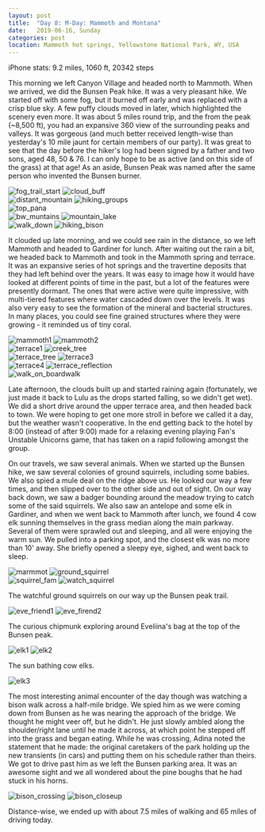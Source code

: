 ```yaml
---
layout: post
title:  "Day 8: M-Day: Mammoth and Montana"
date:   2019-06-16, Sunday
categories: post
location: Mammoth hot springs, Yellowstone National Park, WY, USA
---
```


iPhone stats:  9.2 miles, 1060 ft, 20342 steps

This morning we left Canyon Village and headed north to Mammoth. When we arrived, we did the Bunsen Peak hike. It was a very pleasant hike. We started off with some fog, but it burned off early and was replaced with a crisp blue sky. A few puffy clouds moved in later, which highlighted the scenery even more. It was about 5 miles round trip, and the from the peak (~8,500 ft), you had an expansive 360 view of the surrounding peaks and valleys. It was gorgeous (and much better received length-wise than yesterday's 10 mile jaunt for certain members of our party). It was great to see that the day before the hiker's log had been signed by a father and two sons, aged 48, 50 & 76. I can only hope to be as active (and on this side of the grass) at that age! As an aside, Bunsen Peak was named after the same person who invented the Bunsen burner.

<div class="post-image post-image--split">
    <img src="https://lh3.googleusercontent.com/GQ0OCy94m4ysR8JfRNzP_Fb-pO9jn3bS1UueVzKDgNVvjf8FpRQzEmQaDmXWj9m4dbu-KsVtTAXvCLJ4Icy9zUqm8QFBf9C1_oP6vDYJLHlq6PUwjOUom7aL-H6JrED1BtV8PjOVdHDg3ig_u1NEWNh4dwKkg3bnG2VOTsVv7cAGdLl38SN2hrGYg8wGCloGPTtiB3EfM9cbxO3SOJFyNY6RG16_VNvIcZamhDDmutDXCxqicGdilYBHJRrUiZl8BvKwn4KEWKocp1haeXzAznCCGrmv_lRqWT_SCvgJbHKXPOKQHzTrYJn7YN6N2Hlwme06NOZhyVT3xU5nw_u6mjjz05HRP5DnOkrIDCW0ZaZY5elXH8pN5J1L_IUPttDdU6Ez7_ql4-ESADY5K55_KikUbT9iufXEXOtvusBkCV9EtuWQJZSdMYIl4_I4gbuhBO1apLIiC3e6uDObNeqlXwLTADD0jQyETQ45r4GZD2Ccai14A-N5vpHZqJOVI9fuMUgBFoj5fGsIcNpXX_PlQN0OmcCClkYlFgj5CSmVNQYjcLyzUQU1rIoHX2olaSnBfkNaROykYyFWz_gqzE0c5J-Siq_gRzb1Arqn8Fue9REkVhJKOtycOtpQ2Dx1_QTlkmc7aX92EAiTEbkqeN0zgQtJTjTKOWlkbQR2evmW-lGa5oqpZmmmJhhj-CRG2jXxj-Bn8dAiSN3YKTMfez4f-Z-UuA=w2114-h1408-no" alt="fog_trail_start" />
    <img src="https://lh3.googleusercontent.com/suU4iVZEKrZUbqFEv_D7votHo2sTMFQR0v8Dh7lSAiFSF9skV_dmPxZ5UProzrxodsaUdu_-zlAaxd-5IjldkmsRx64E6D8F-s4R-SvloAaJXHl4U7mT8kQQzVIBiKhIJ4gR5Plc6iW-OzRjkEOZoZQPPNgoR6big1sUxGPvel2s_DrUuGH6dP9_r5RG64Fyl3J-P2Lbo0hBbDZckiWJB9fmG7cLOAnmhP711jCsqCdwohjB2CCYSmwMGnNrbmhJG45D94uKUbVpOraWqyjpDNKh0fykild0RmoTaYK9zt-GIyZvGMFadVrShyLSDQb6gZTY3BPLRojxaZ7-u8n08-ClPNx-2e_7FPGkeswKJM36LWGnNAAsF1Tw_RanoN6_Uc0BWXxhs3suq1HRKu6-Z5IC2aiEDXxbmg3Wq82-malns4PTpwBTgZNXiVLXoKcLnl648BSfQHdGWyLGbsDVynS2mbTrWkPBgFw0WhES3sZ1sAJtELdb95xxdJbzvTX9Aci4yPrxq3FqLzkFPTlHfX0lTecO2e1GAzYiWdCllU_LcjSpGEHohMYH7p-E_i36LBF8e72Ch0umS9fQr1FCTcxYl7-muhxlshw-rUMbsrglb2eK68lk_Yl91t9mbssAFkc4ljSa323SvJ-WDlvmplQGy7prpGCyvb4AdIgXifdzjPGMh7R4p27dWByySu3CPuD4Vroxhjr8-AlRO8KYrtQVaA=w2114-h1408-no" alt="cloud_buff" />
</div>
<div class="post-image post-image--split">
    <img src="https://lh3.googleusercontent.com/ksP4M3v4R8DXE6gRDXU4z_btG0nAMvWTMJ4TxQE5It1KPHppX8ukF685PCWdSpx4n2tlIfaxUISnVxHfeEomMdf69jAKbPzSnJj39DqG5t6G3qhrttGzjvQMZmIaMCsPMlQhm1pgoAXl0YjxsfXGsr_41HB97rIMP-g-STFujtbSRDVN7VS5AuLJrW7Oqll8b9o2ey-fwmVG7EJpMCRD-Slh80Rsv98EJgJRTWkMej9p5feeqvJewRWoEICSPUDwt98yRETIeuCAfjMV2KCPe7-Muzy7hQT0e2_B7xTnJxsk5dn3D43nwZBo5BAu8h5s9FkQKKNhsM-vNBOpoAXz3s1OAmb_uosWeMfZNTdj5lgTBrjBwP0zgEzX0b5FsLhN8MokCYFUL-oiObnI0-EKUF1FtVzHKzxl0_5Q2KiUpqnDLdUxv3c-YBH4aO_eIVP5_wFb-AXiQr-n2MZum8uNG4LUxArLBbzEJLm6ppeYslvMeAqRe3INoAXZrTntylItTh3DdwIkWzy4oHeRB62CDllbzYKVZ5euolO7ZJq8MIM8kqrFMQzZik2E8bpH3p68nua9Mu_8O6JcFjS2VbLM7fzXo63stscFTfK_j2HW0v8D5Lv2PFYFDRMANDxNz2ribnlGibJHdue6KbsR0yt1NpChrFldJjfnapxaFQZdGntxaSq4Ti-Q3qA2x-79oKl76vsEdfP8x9HoiXhPhYRsLN7sWA=w2114-h1408-no" alt="distant_mountain" />
    <img src="https://lh3.googleusercontent.com/MWoSxzDnI2mAQmT7EdrFn96lzMsNlIZJNSPxzx7CnHzSXsUSvwWpJDgjCabblOUq9Z7uvH6T5zwFELRu7uU6IgKcyVELfBVD0q1hvr6JDcUqHICZ8qrDflPfMeVTbhzF1GMzyMtVLRPIrbIyAmWFhYZtGjP-gBZZUX3GNguO505knyLksfqxbzPtMn7Ucq8-fOBEwajdIZ1WUk0EGlyucrFwj0OT8_Rkirq0AiK6dh2fI_6c2tefo720CiQxppG_3Lvqu6alEOJNDhuUx_FgnJky9EMput4UCTRj6mooV9eGDjwjUqCa8-4MHnRx5jYep5oz-xN3KNmaKt9-T1Fa_lqQNfcqZC8oWfQbiHYdFuz9LtEBjfu2KCsm-u-SPEq8L7SQO2ZXYRsX4Y5fPxBdZj4Hq7qjcK9tl1FwbzepZeB1m35Vw32CjAy9Gx4cotEVb2ij2VtqrOiHFHV3jUKKep2r38tPtlGbP1uI0s4SfmBctzk5v7gDMxi3dwpSXswjtXatYeXcfzWSunRmxIB8XKZu7kTThGgiMeSrPnDYAkKilIj_cHjlMrAnu60htWSJmSticm49ycb2G4V1Ure2tLDcFmw3JPm6phw4bO1eK3b5b7YCthzbwCn1CJAghlRAgRoodl3KkP1rXcTPh70Bf4ayRSioBZ-VxSn9dIdy6AM4STP9bfBi4aWuODwHqtJHWThXhTbSecqXX78lBdpmDXoriw=w2114-h1408-no" alt="hiking_groups" />
</div>
<div class="post-image">
    <img src="https://lh3.googleusercontent.com/fwRZW86qPFo3ZnN3Lew0TJ2XGH-O49oKwzmTrJoq9D8p9sn6srVn7bN6hskPZ7b8G1JuW4zoQq_fjyC6YeJayXHfjd82p1tcqD6EI2KhrCW5f_Z3jguiIMPC968EdmQxyQuAGRJtrCtWxDLZCtva7NfK6WgJJkUeAhscb7MQGLUi1PQuzxpb-K4xfD9azD08ScNctE7hwNHvghNTkz3dS8lFGZ4cMkAab0d2Q4BY_z_jSSosZ8qB0XTtOx7BNdimDsgJJlGt0Ei_dDU79omJB7THyKEWvC5eRx6BtSV_TwkLbgYHAG-3u2cuIGiQvMpjAzoAv2SZRACh0HlxarCuopo-Anv-3-z6gXINfLP3mAj-uEhfqQ2gw2j3DU7ViCGS7WJkcdhkzwagiu7k7VdcWnWJM220pBnLvqJhcUK8BnimGZ4vYRwuFqMIqBp_pwKrzr654YOJ7XpYfIbQWHvHk2axRgaWR3yDDnrWzrNIKGb5mQl-sBPNq9ioMhTDeg4MyR6V-90WlShoQ1vuivgrSJ4yto5OBraKSndd4v4IlqPdfz1hKPVCpcUcAWO9XCqiFKFQEJ1AH4SMxwmp1XmYQymMBeoYKVu4uSK4IDPdIndRMmpQvsp0F-EuybIy_IreqLmiKiW2iR5a300uAE1J14wuvEDA-HWP0LqNbZq3WGXKQJJgk_AA5tEUJXhFvqUmPiDSckiUtiqp6p_3UvTjK4J4_Q=w2880-h916-no" alt="top_pana" />
</div>
<div class="post-image post-image--split">
    <img src="https://lh3.googleusercontent.com/kvJCgdfubHt-Ul6Iuvbpd_rdBlbV7yUXva3oR5Yhpu2WoDLpHobV7A4xUiBBv4DTlgD8BNQ5XSsglSmGz0A29lSO2ncFf0VSqWP2FyrDxcCO9Olun-Hs8cYwi9wPfaTsUp6CvlUBs8qHL2BhbleIf4YJjCZxBCB3dNTv5bIrR7StKrp5ZDaGsr6ZC8RpSCeZWgRZt6rcZ8LgZuGps7FPHuAv87xywBnOjqjXhZyEdltIeJv0K1j-uWGoH1RH4VfwgDDzHM82bXeNQ8IxMWLtdTOPoc79I8UuvIUH33asNiwEsuUAbY9JQJPpQm4_UF-BuurXyS_0DILWvSArFUxL3fYtggYIkoyLU96At5Rkmz8Tll6WtJ_k6LZaB-lEM69Y5W5H3ux--rmFy7yUVF_vD4vje5ernDQyuwheugc6JgITub7hK8_QoIRYD-EzNozIzsnhfxG41ZKfvyQXp-1EV7MZpQxnPnxb3WrpMJfszDmp7LzeGJ3viKaL4QAaZh-QxV4fVN3C9fPScnKhe6_zfaYOqa91ZBEh6b446YJ4FB-lgp4W9tIye_V6or1LXr6BM9m3wyUeIAtW0qjiGQYZ5n15777VzEg4CMWYJ-thREZjfRXcLJk_Q7MTHCLL4JweC5AT1SAjpn4lCZBCIBdxU3p_JUCTwDhTLO2x0MyuXWE6wg3WEyYbgpHcc-c_2PZCesfJb1iGrQO2Z6_rKaWVVgfeaw=w2114-h1408-no" alt="bw_muntains" />
    <img src="https://lh3.googleusercontent.com/764mgdv_7tMVva2uYlFZoit9fl51q26o38vJwZH0YXHX2DxJOzBj3Fa2p9EGNzJB3tTTyKZOzrq-yCljlIbDWk1Xqk7oYpcuyN8w6EPvbW_GjHw8fowQgaWBTOlZZIqKoq-2RXlByIS9tvBSMECvSaFtoZ6Y14XrGjgkR2KuGAZoGusfILFhQ8rjCYbLDU47eYIqO5K_BXtw_FklIZ0ljYw-ynGUT3SBH0drFuFEOMCXswCFoMQgRJjTDBRwuyt4zjdMwfYYUFYHt6NzCat4WbMcF9ARTM6XkFq0lI0je5_m4PYAsW9mlVJhGDUWR9xNAMXRxlyDFD2J9Zz8auIDne1q7Iwvw-4BrBoqO3l9GTaDjCdxRF3yE-puXL7L3eiVvdT-JmKfG5GTB2SlGIJYtvF-bLzX4cThgIDj8NYSQjBbyE9Z_Ms_BJ3NYJgFo5KBqiQ0JONlVObA1KgfHgX8mZMCJpvDa1ZWoyMHyFeD9Lt7XTnappp-xo0CLy6fXCbRicwBNRm_BkgX7Me40bv37hjHRSrW18tGCJbKeWGBDxf_ceCJUUbrC-jid7azwuxgq4CorHcVA9GBGW2Sb62keo1aDf9cUmqHLRY4wte5UA-cPD_nMg2OqkAoGFC4aPUsV7hjy0X_yVQEMVB9iavSLea6c-aNh_ppkGwYVIxkW8tFwF5iwTBRT-AwRZVgg5D_LUAVdqdkzcdW33IhsumSVv0Xsw=w2114-h1408-no" alt="mountain_lake" />
</div>
<div class="post-image post-image--split">
    <img src="https://lh3.googleusercontent.com/_mBmDeUqXyyeHd8g_8eJsrdVHSU7S8xM9Luim4iTUi8SnALvIZls7CUf7LttLPmGIAsyC5qptz_kcfsbxOHSkijCOtCR_Fl-ZYE1N0_9f3ZdX5rClpP6typWnEG2LfiwZMP57Oh7TibPaORcoR2o794Oqg7VnhinK7mnKhGqzltF2o-jg09uEUVV8AcCQweCtH8zr0Wfp-JwK5Nz2Buullg3hLgLmFVkWs_6ib4Qa9S-dCgl0t1fVM7FceupbYuNW1Lr4sRdZFzklu89LxEgRwnzwzfIGwoI2YPsOnivsLAWiyac0qkNi2RDMIVqAnnZ4HEZ_1aSkZl09mf8XviYmitjFIX-vjC4KczPcWBqoprtmrCZztcks9cn5kvqZ8FQYIG3u8WrY-xOMpoCXCDtk8Ts826cszJkUlVWA1XHT9xv4BXdENa9pZdnbVSQcn1tv7Vw4cJ9bIwoDrdIMq_ySNOXQj9K3PW9gERtrNqgUtsX2YWoHYI37HX0uMzmgI2rhNuM3X1Gs2hXxt7aQYzpW_Yf_p5COB30SnZfdNurZ33F5mLwGCxGoIZCIRRso_vud2O0qghincZKYZ_VeUQNIKpCtsG_-w2yVCrNZvb-gQPxt-ejRFmCClzNKai9oCYgLgeBJyT6qmqY_rJHJjC-JyNNMAPbTjHXTjvUzSH7XumkZzaRaCQ4NR8AQqjgJUdyHbulQEdFSg1Wvi7L5f5p9vhIqQ=w2114-h1408-no" alt="walk_down" />
    <img src="https://lh3.googleusercontent.com/gf6360xl1BVkwtB5qpFh9UU9xGQUvA0dbdcrbBOzhiO4rMmCJwTPncDldNyEhhm5-wZNmOwjF_s192mCgE2UHlFkjoTwf28pOk598olNU4zYDuoIWnWQuXsInQPHZ38Q8a-loxG6etAyyqpZtwmRoKXHgKponOAfn866jdzewNdyl9VBKyHz8hXk36SsM_MKasdLOz_BySluO_k-x7dYMwWhkYXdECh3ZF25OSSsztcpVilIBOzF75uKpBvfDrZ5WTi30ANbUgaM7yshMlHvxvb_FTWer2QyBEIAkhS8-vUagXDUwl4Gs3EYUPh4Ec16w79dMBb9W9V1RkUsgDQ7kHD382J-yaWFae9aBQ7qRxQbPdF7IxWdvWf6kOCDYvAR64qqENM39g1mhJvOZGDy4KTzo02rWiOTp1JCg7XovgyKxM81p7BNzNoYEB1bIMLt6f22-HXn4U9A9Wd0pvxuun2hO5NtisMyei5cJQ1ftotEbCB1C-ya_q93fKuNtGATkAo1oCIJz8SXq9UHlbNrPrkTVbpsGEUvWRMVdMsTc-auLwFrFR2HahdbzjluqJzqW7yo9ELJShGjsKNTMu1pt3q7NEnZXsLk4FEJFlKmkEIqUnvLtHyDPC1Oo-9iluzhCyDEb5h2DugPfi1I5HpZx5Z2aqddvHA2HSO8DzqkMF_LHAT1P1HniPoeSx3dMwMAcNWfPYFq3IKq7o-tHRZMSYolkA=w2114-h1408-no" alt="hiking_bison" />
</div>

It clouded up late morning, and we could see rain in the distance, so we left Mammoth and headed to Gardiner for lunch. After waiting out the rain a bit, we headed back to Mammoth and took in the Mammoth spring and terrace. It was an expansive series of hot springs and the travertine deposits that they had left behind over the years. It was easy to image how it would have looked at different points of time in the past, but a lot of the features were presently dormant. The ones that were active were quite impressive, with multi-tiered features where water cascaded down over the levels. It was also very easy to see the formation of the mineral and bacterial structures. In many places, you could see fine grained structures where they were growing - it reminded us of tiny coral.

<div class="post-image post-image--split">
    <img src="https://lh3.googleusercontent.com/RqqahmO71qwKjzJedEe-xbfzecr7ItmiZc_ek8ohHE-ou09DL0t5O_BCzZdWzrR1CQ3XhXaI5v8aHnGEiEo-_d2Ex6aA23a6rsBartB4QSXA3R1su7jS5TDBOFxYe8ByY6055I7MT_AGQD_I8XtCGl4Xvmh1Zsup1QocGfV9vYp1RzMpLwIHbDi56Nhf51_xONBfp0Km7HEEmJsKlY6j00dAC0mPHxLZwbEYc88pDqh6ZR27RM2UiDxO8kjAB0hGRTngbG3zQ0RhtpSBXjYwfwTuu04cES-9CSoFYb0W0gZy5_Vhm67NPT9QaiS5jzTt73_vtAe2xgMCZe_DvoYqdpzaF4KTgaKf0_HS8xPLI11i-KIuhIwFjrw9i8L0i8d32Y6yST-PAH5z5S1SsW0V9Ysmx1oEAu8VZlttPfulxhbg9nnLw9VLi6BwTKdUlML_GgejpulMPgXHD83-5huZ1Jd5xL2E_ptkWPgS4j44WrQKuMDETkrNFW9HjJY5PGthzJ6blxfdrLAZtUmTdR3dPbpQn3ZGHSyLhdwvm2XTZHUMdfowOqJwqVt0bv5U8gKzMITbE_8R7mINnx8ijWV-KZ9B_CFiGusj7_om4JZYGHwTymwsHv6agHv9KMfxx0iTPpqxI1vX5GrzfHFv21pSm_IjfNCvuVG9hSXaIH-Op0YNWlDe1E3oxOCpFsh0MU10FSmJD7O1BHpKsKouCnzTN1me=w2114-h1408-no" alt="mammoth1" />
    <img src="https://lh3.googleusercontent.com/lkrCp9_dHWaW5yS0wDK440YdjB78IbzQ0Q6Sldox0OWsMeIttFMsJlbzyUiRWobrQDVaHA-PQ3iMBkeo5qhnx9uhojJ7Q5AsySHTqqcfak1EsLO9kJs3BkYDzcItcRagWeTrICWYtj-Y3zmYtsNDcKS06LTbhwcCSoYwuOpsI5_UjeE_4-VBrDGLinl43A72rCIV0Jfr7Uh-uYGgxPzhCz94O-Gm1r87aE_EfIv4oJnQwmgTwVQV0yOevRufnCvCJZFocfVaR4lfSNGC1cshzU3FP40aNTUfZ5V6uX2hnilv32ZHMwDgIXdcy_yf_Fe1GSly9yFljPrk_GRm_r_k1Vxw4x3038sXdsu88J7MxJeQUEdoMrc4vmBbQrtMmxVsjQ-nYZFh3-QUg3PczntTQjQ-ly1kGcYBBRnEqb7vD23np_kOUmEw-x1BUVG6SDnN4pJ5wpTf2inhvFWvGuaXDCl7BoG4TDWYZT4O1SEjcfn3X-W26m9NSpy-H-j42DYJwST8faBVOwmrO7DczMnght9PfFa8mdCq0DfE5VHU9BG5yxlk-wy74MrLZzl_wKV1Tjo5UG2B-ni45e7bswfaLCUQUYOz5dAp7ZEoosDsv8nRu9Q0PNjQ58bvrmMUvddLBRZhLKMusdBcjJ5f_srL6UbxmloR2Sa_HQWC7AdH6dGVJteEn0U1OSLv6HtV0noQ7qxnbyHQNMQGRXFhDYKat4YHpg=w2114-h1408-no" alt="mammoth2" />
</div>
<div class="post-image post-image--split">
    <img src="https://lh3.googleusercontent.com/Kr_YjDheY6co-wJBe5uVbW6sztJJyfsmieBOC8Hu-6CSsMCKIzv4d2WyL4yYU7XPJSFm_4KCnSBy66KuY5N84D9fWnJBTqFT6JPcCk456GO-VCTKO_YWpgW_pQ7SD2TL953Ib-bFrVIL5qvSyVXS3Xeswil9mEDmLaiUv1vWo_q7I1YJS02NY0UqzQ71ASUrHaRSwRNTR0UaSMn8UP9vQbEjj-2XAZo6bq6zGdVhnMdnmNjpFXdq1m5ftm0Xg3B4NQruAIXGDzNhCSWGqcZOYHRGVnAYpvpx7SJoagC_Q1GueSqE_AUsjGvfLoOyYA0OWMMNQ9B0OPslikRanPV9Ap6lnwpxSLeH3neBVaRhW9XJxWAnEjyuNSyJzT6Hi6D3y_DHxt3MbBLY5K_BVhI48KpSF9cZa-geFje6B_-NsB583Bq6UDXN7KzLACcltqtpyVMlfUDGNCRmx2hCesPkHe5pfQzz3jjrrkvDLZ2BhYp3dWV_XgLmmMZsMYflh6ENagpUEJZgWOTu73U-79f8VN6Dx3nlJ0ffyNXRGlCHvu7N1oUMMLtBTPpxzFEniyqk3ULZA9aNbXorU5_imK0rT8jD36Q8xiY5FvdiimmdPe7g-KFxc73_Y3klvD5ujaqOTbTclJBjKMZFvnmMzEA1i0BS_tg7Gag30EZW3COq7xGfzsgZXSJurP6DJh7FemyjZbqDZ59sUkFBoSy9_VyN3-fu=w940-h1408-no" alt="terrace1" />
    <img src="https://lh3.googleusercontent.com/Ferh9hDrZO8LK8w8OJzQ-JVGiVHNVQfY-X5yVDtG8DdDum5sNx0k6QkluHHVZd20v-tbncDVBKti1w50dbowJNOhW0hRfrZUcFsFF2-3AGz3goCW_1jTISp-jUf8wKr9hHxv52oioGeETyU2g6zLXK4l4UunOnHUaS1fq2l5d7xFi9HJDdUhtONYPDujaTmxqqbmJ9tgGRYpd4C5Af-VDlJtXSEBfLuJy7uLEy8WF3ZGUbHn1L8YZTEbJtagAIQ2BF_kmuldwOjipWlG8K9SFNFieJoz1uZzY44TDJq_g4e11xLQ50AN3h62pbRawBjy-ji5g09G8t2IJ1lSzPYmvQ5PChbBeRJ5eAdXKpEkqy6O-RAyP2Gu1fudnqvNvbyupuuRfGeSWocAQ8BLavdTYYh9RouY_KToJXLSvHhQq9o92HOne1L8TXiuCgMysrrrWXva65SARJN5vfbdPs8-JGsHUjR89CNsvIKkU-ux-2NvSxTlLZHaIo2RFLtGmeT6rOshugBbrfSWRO_n76kMsc0t8gUmvShR3BIakbQxM8EodbTgary2cm2FS1c11ymF385deuIdo-KcTrsmGuZlw8smRJNZu__sU7WeisdDQOi0ksKtyFdXL-tK9eciQvbNbOiIbaezH2xwQgqGevaNQbCAzp576kO14f7lwHDAjANR_611SBZ_7ABeIUON44DFSVvSvuH__yUnb41eSimBrGcXOQ=w940-h1408-no" alt="creek_tree" />
</div>
<div class="post-image post-image--split">
    <img src="https://lh3.googleusercontent.com/-aCXCfvX2_dBFMNwpXO_aICscomHwHi-u0ps9eVpDDxy8y3AWe5tw_SxyWePlQAHo2h6qKTv9eDQ6-pknat5aW0hruSDMyexgCFuxpa8fTSWMUcudQcZhMVrXIxfUNN7CfdjCafzDRdGXfRHHqGVuQpPwJLRm423Q1VVOrC-wrMqCSoyYHoPRP4qwozFVv_ukXL0NbSU5YkpgHFaO4QccXQ1vK6KskrbyCdKUTJEeHqkrhCGcqgRmLfpxcN4rVh_gaY_NyrW43pafwLUJKb11ckELzWr9DD3eUijbzEt6KfkPbjrCafIVU603rULpRhAdkKP5i9lVob4oa3lEBQOGCPGNkDAwlCiEkcZgc1wjC1Rg2MPnsJNBEYVaMElrU8LQ4XwFIL__PY_sCh46syARIoqbLj7Mf-4RMrPUi60Qif4he1ijz3UpyAjs18O_GXYjgDSfSuLD3VykA1AKzXD5uZAt2n85jEPQ8rSquE_zh8vX2k1eVndrny8AMfqCpdqdyMp8V62OADJ2sU1PhH0YmypSqlcGkldR76iDOuz4TUIOv1kGV9oXVrCi7WcmTg8BbiVIK-wjo5RnzVC35tE5NzMSu-MdpU_jVS-Zgesai2DSD7NeqNriQyqZMcV8oRLZKSVNMEF4cbwm2g1NViXz8oUo6ANAlQeK8_hTg8Kw5lQkJyWunnqrFSVnXZlEq7nlMvn2yzrvKapU5Dyplsn4VyALQ=w2114-h1408-no" alt="terrace_tree" />
    <img src="https://lh3.googleusercontent.com/M3qlAX1KGhUS3-RdND3nAoklua6OqqZrqrz2y4ATJlBg4LxIfwPcxgnEP9db7wrKE29fY-TgmXPA3USbRRhwtzETNfCHthqTND0_DpRIFzypQJJpaSW6FCNglsBhx7auKLHWsBs53hIH0-tcu-2bnNqkMu2ZwfkKQ8lxX5FqkuESOiMFlvu2r6m4LV3ASNfCpxXkXxMIgP1A6N5PyrMYtakzeh7dyFHil7y0aysZFZLMHUU0GYHGluGmoIk5nNz3RMWmWDTSPDGl1wNiZsqTQXIaR_F2GxjnhAGKa2RCDPAZC8HqHLzKX7OQdG4K9pS_HZx4rYstpaZNBcfxvzpwX6GBIlTASuu_i5APSE4cGGMBwEkS51MoxrckjArnsKJ909mTeC95Da-LU1w2nStbJAPkhmHGYhmDqw2RytHWNqH-Bt7Nm1Zaduqhl5fLT3np8VR1PyxRXU5WSP7AT6-yK3CRFqTNIcHSXT1Uf2f7K71VpRkR2pBO-Te_Gl1iqhYJfC_suTqTBb1AuW6s6bOojm5UIi0gpk05yaMdCFxrGr5kk1qgtDZouU9Muqo35WrPTc3PYO33xKTJRr8j4qpF9edezCKQHTu3l3ndGtggOdHBxbTnA6oNgF_daPaU9OcumsN_UE5jy3Msn_j_BGyJXDXTND4EgKNhoT6AIqgRQWIhRaYtGTzw6ChZj4WFWsoMI37zu-1PY5l3oVhzlpbp1Ofb=w2114-h1408-no" alt="terrace3" />
</div>
<div class="post-image post-image--split">
    <img src="https://lh3.googleusercontent.com/flEQ6Iss1YXFuoteO7K9ORfcZfJeGGFK3x9zEpNHfc4dn3w-1EfvDmQ1SGCbJcef_N_nYP71X01FN0QnzlHaL0e_MJ-ItoVBLPRsJN_qi4eriRV3LIu-yXvzYNJMPAfg0IIAd07xEG0HKAx7t8DiqXZie0-euB93bd9kPThK27wdHrvU42bJLRsUpo6h-cVHKsb860OlmYxftxO6XeZIiXzLjwtlndIo4M5I4b6FUyPEk6kHFwrU4tTUC4ZP1PzBo8-7VdJPz3i9zTHN3oXj6jPZGrniX1FQ7suiYiOXoMQfm51SUbwq43Qixda8yxuusEveTkAWCjrc4jLm3Qe6vrYVfBFOy3ywlmd9aZVd3ddGEoCrcjJ_1Aduh4vY0CC-ZIdjboUkikMtmPkVNFApavO8j0AtaSeVuudEeBOHauNRKFIeCAdiuoe5644BvEsRwfgzzTjS4AQ3axpNWLeKV40a11WM4cDjZM5kETGpCwvRdbZp4BZCkQSs8gX4WOKM1YbOFGa6HbsNFj1Ow05SbyPW_SVPXaBpl3jOVw4dawgrKTvMJGlKLdngrBjg6L0y2kuBHRN-621lcpfY8oEDq6PU0m94XpsSc_oUazLPXkctLNACPt0eryM6Xblp5demnwu4pVmxj9uvyfk3C9uGLUmq0jNeAtQkWy6Z4PTfJMWjj6xR9c0Fq2kXpInma-1DAnCRokMSzuRcBXv0a6iVEF2d1A=w2114-h1408-no" alt="terrace4" />
    <img src="https://lh3.googleusercontent.com/W-S_wgkhiWDkGQrQPfn1aHpJqZMwvR15RSE00_UgEHC8QqgPbMAvVtZoe1nfWYkxvrpk4_6o4yVKNAxZfCUDuIXB6lK-Qe_xwnD4P03x1Jd1jux5-b4zwLLBu1fCi3lmV-486n4WCvw39icj8fWENl3u5Yglfmjga37AcUtfzgdvdSff7aYuyL0Q4IYz4ZKRYr2fhwhnPHRM8e27b3AuQyYxY3PLIn_ziRKgFKycnTUcucpOS5E8EfRawVxej8KLm5PJg0efTn1ePzQAVxVXNvkpxLEU-XB31rlGx1i9GOImBi-kU9yL3ojxo1yiG2OHfu4H6lGAcOCXw4NOw_ldAWWa9A7Qojn7Ra_-qbS1xXujj9mk50XVhjX0cCnuUbAHPJJMqcNJXvH6wXlfXDKLA8FZ_Z-PtzvRXwSDrvVBTUmm8Sp9fqtHzo3HNvGdIyQsHY8rKIjSFKU44j-7joiMtphet8sxHJxigY5OmXZ2Kvh31VpCh2xi-S8-vCyWVx8PN5o54YztDdEbmJuDFl9fast57y8-7j0gFtm9B5bS4vv1VKkzTO1SmUXDlhEmDYt0OKQWrCXPlawOGke_CdC7lzrvhpz1DqnIaGnVXxsps_KkKnt6DAT0wdKdCjGRqUQ2Jflo72Au4HXb7HsE_2Tm7AVuHjozwXNV5i4jeXNNypyUK06S_xBj-htIrm0PqOSvAwWCDt9r0Yv_d1LXPRt7Eoaq-g=w2114-h1408-no" alt="terrace_reflection" />
</div>
<div class="post-image">
    <img src="https://lh3.googleusercontent.com/bf9e53TWXwZiiT2suAJUMi79BknAoqRjQL_WBRGtJyiCF_J3bd58Os7jM7ibyL71iVOBY81ay3uQ8Gz0l8OxOYFMl9KSvxv04ypM4ytzfkI5DtQWX-X7wFPLO-9Ed84fGMo3WF5_-tO4e9jM2SLsqFeLCwTlO9NzdK34vUz8HYLXSwBA5hKUa-z69mXIN3I_dNieofaCKDPMCu-spa8UvOk21kR7-QA5pbe4VowRro5m_edL64jHci9WoMkYaDbiECXyD7uqS8Erq5qJI1Mx0gr7LPJ0R8YLo7EM0ugDU5DN93GBBh93lQs35owTeoJT8gTRzXjIRhoVgAdhRVJ0j2AZTa4b10yTlGkqGC9nOPDHf_TTfj9rdVwKrpOnHo5ZLHjL-mYQRtZvvAAnlRJCz7Q4kgjCiltT5CU7VAJuMQ2OcL7-w89peudKLhrVVewbTvrGA_y4kqHXpTHh3gJEU5tcd3DPHULJbOB-7UnQDuOqNHj2-aAkuNcoFuKS8UWdKcWQvkcnK4-aEkDlxSdiwCDJeD5EKgU1UFXu0IezljZjsjPS3PqVsWXAQmgFdCP-fBmOFe-ctRQZCqBJMNN_2PAHWkBP3oQL0BdWzMGGp_pCDp6eqam0XdhkALyN3OawYzFFSe_-jG1IT3t82t6PefejIly-xk0N42EqpL6d1xSWc0f-Hz72CazG8KNg2yr_k-qlxS3r3OPsAVRxWnC7OG4D=w2114-h1408-no" alt="walk_on_boardwalk" />
</div>

Late afternoon, the clouds built up and started raining again (fortunately, we just made it back to Lulu as the drops started falling, so we didn't get wet). We did a short drive around the upper terrace area, and then headed back to town. We were hoping to get one more stroll in before we called it a day, but the weather wasn't cooperative. In the end getting back to the hotel by 8:00 (instead of after 9:00) made for a relaxing evening playing Fan's Unstable Unicorns game, that has taken on a rapid following amongst the group.

On our travels, we saw several animals. When we started up the Bunsen hike, we saw several colonies of ground squirrels, including some babies. We also spied a mule deal on the ridge above us. He looked our way a few times, and then slipped over to the other side and out of sight. On our way back down, we saw a badger bounding around the meadow trying to catch some of the said squirrels. We also saw an antelope and some elk in Gardiner, and when we went back to Mammoth after lunch, we found 4 cow elk sunning themselves in the grass median along the main parkway. Several of them were sprawled out and sleeping, and all were enjoying the warm sun. We pulled into a parking spot, and the closest elk was no more than 10' away. She briefly opened a sleepy eye, sighed, and went back to sleep.

<div class="post-image post-image--split">
    <img src="https://lh3.googleusercontent.com/6MuhzsqgbvXf1f4RPtom2r3B_4Rbp_sMFR6cMfDAsvneDqDaBN7Q01T-20L1p1Uldz0wRByqCPH97BMNO_b-EvwoCq3moG9SJa-GRUlbBNX-vKPiBpD32ZcyqvY77VbqhCo9nKWLmK39n8If9cvrHyoIn9ah96s23-gKzfopgAxnRmoiWJ7O9M6rPpX9jPr23d9mRaC4nQJaYkzP_PrPm_j-pBBzotj3VbwAhgYl0UCcPIBUI3epPbPHgLr9mDLNF6orEXjljWqisTo_DDrxlFZvgMj_1dRiEOYPr8Fb72Fp7BP513fj__dWe9zRCO9UAMkzg98i4ga-WipcsbzNOaZX34Zug0G8gfM2ZO7AsKYU1K-pYHvXaLDqGaeoshrfMP_ns3VTVdJ8uvWmZ2yOaNJ52i56rLiLfqKdiTid3ebrAXTHIyG7ld545Y0FqGdSsAMWQNX0s9YN_NaL1pcTSciOYtaUApuIcUQ2TvCwuACPEjILKtdAbqcCfbevb3J2-H0Ymz7t6Br434Yc5GrorgB2zDf0nUqnWnfRQ2RsuE_97nfTEYqLDi64zfJ2-g80IDWdYghC6kQVaXiwYTzw6skbBkvXeGvTUgLRIsom_pnBQRwC42QC-hd1PsZTSt2_CPACfi84nlitlzyWxrAFutjJWP0JJ5JAFPuKYIaVl1M2_vkvZ3wVH5rRsQZuv3PjOm7o53bE5ntUpwHPjSU5nNVbg=w2114-h1408-no" alt="marmmot" />
     <img src="https://lh3.googleusercontent.com/fHP0YRLNYAakZnlQjlpFwV7lzVYK8v7ob38HEjTpUcRq686SXgEmBfv7EOYDw7snavAR-DWH2UDxMRfNhkBCCcf1sEmOENamzXPZuo_orXqytgXztxa0e8fT3wx4pRdRVcP1retarKAAtepLgH1qu1GnsABkwzkXaE8JwRvgkOTcHjMma5xHuhsKteHpHrl1S7inq9YhRW4Gj-4PjOQuf6Akq4sKkrKitRv7V50FyarKez0AKMEE8-fW-LM_Sob8ZOe_FKsoh9USWgYFiM-bSmx91is9yGt_pZlUa1ZHC0FG64qG7C-n3ZFOgNaVO_vXoRM4_o96emjOHTJFpA1FT26Omzx1VaDSkw5YhvYZWd57-QY7fSvP7O8RWtpq3q5BSiNguO7A7BJhPSWFuGKoQ2cKYLpFpC0aPgtbu8rVpffwKNrpIaYW6vSN5sBnCvtZnHdVvNGb2yxkR5SrW7UI4yR4UxVmDJrMEZnjdrGJGPfu9KOEoUuQw52tjYEATdNLbwmjPNHdT7Hcw_gk57fKI8l5KB0VSp7ZrNWb1cR_G3LS6RkrtfANy97lWAmAaOQfFVatGv_RBY-dKWjp2vGKrOW_7F7weQipwbzXDS1-tiIDV3ZnvgvodNszkFtNRBTHpd8TCSvk8GMFw4I1gG-hQEQsQ6e2LYNKpYhe_xlN85DdSdIOfgkjFW8mq3FHAnR421yqjXuws6ttJgl5bnDFvEeWtg=w2112-h1408-no" alt="ground_squirrel" />
</div>
<div class="post-image post-image--split">
    <img src="https://lh3.googleusercontent.com/Z_oqflAazJPJBQwsiPylpmFxxSdZhAnynIEGEz7V-bsLPZePWBKeicnpW-8jVVh-vm3nHyygma-lJsJEp4f4hcAYBBZ8-usg1mQ17Etro5pt9VMwPxYjDgyVzVV-G7AcIqvPvhnnD3ikKWPWmyVO1zjQtPP3iEcxQtraOA-UtALh6fhqaeC-6jiDB3oXxEab58SZmF_4mwgeEzFIoLiyMgXSgZjtxUH9nixxIjkq89hcf1akfHpKZCwPtPFO2jYPGAAzhffNk5OEoDrcC9cCXrYuO3tvLf-gbr6jz2IAomvOq_1Fu64csc5RQsr97ixc2Ydbiyh64ih8Zz3ui3ga-ddDQdiu-NvuLQOhBAAXIqWBbEGUhzXLgCl27jQu2UV-n_7PrSGUP3bf-rkq8aPaASWHPi5C7-Ym7ZSFyN0gc1NMuc9TTJmjbv30JaYmVRICKiRBLEG9GQLEqDZ7-Q1MBRcQg-4kwm56PtoJOEK_c-LelFBcrk7fonJ2ToItypYxVCQhD4rXxoyhX46cDJVmxJO4iF27g5CQKCsO1uz_JZBBEn7e1nQx3IK8KhrnKnxMaqPjN_gE8XXuy1893LjczLF3vOU67QAH1HVibuJd1dcHF8bxCzAGAKVQOmA1Pp_CKLRvnyG8JL3XflvGEO77Xwzj29bhqYYUEx8RWmc22Vj8hTYUl3cBeAvvs1JK4arvrKgtRLEfoVp-GhHnghC3XoIf7w=s1408-no" alt="squirrel_fam" />
     <img src="https://lh3.googleusercontent.com/oemDDLDU8-CTuvkLwLet1V4rzPdz_mFASCwhVTLFZA7zNSc1L8YKsDQPU9xeqtDI_NUBkJ5NuPpssmk00UE16YkdFkG9ZK9MId8fHMKOB92uzoRZzUxN4wKTElnC3OpXfsPaPzh7VgyRLrkVQVyUQktEpRLvvbMXjW9GOd2r9skx8kMpBEj2EMIv5MP5quCdI-K8T6VDDImcthUYo0G3hte7y9RGtzseoCzfmV-8ynOz3bLNb4-EdMGGCZU4u7u-lJe2bfF5c2VZ7zxFbFvE3bGn6T-1Mn6R7c5W1QIfiUR8m3eYTfD8TiNMggvSYB2LeHjW_QHeHvlLhqVOpoDmTUzq_mG_G63qIsoflTQPncN5dUPQZkpd0xLYhHDUhIsbgT3cAu_iIVkhZm1UIe_DC0-5Z_0NMZ-qQuG1ls2WhiAKL5Yih5RscKlMZEte5rkuvc8DNyJyxhonEfwMuip_5KeIlL5dhMgAKwGHmo9DIVcGmTqTcOUL6kOaRzOXERZYmZTUROZreCLHLN_MjL3ZRd_ATn_0BDWlvnc89Y2ATjQt1pJINribw6OOwZ9qxVjXyhkyyfM7JQJ4Kdh9XU89snVHgkZSNIMFokiZUqxSuXxnWuz3hocpGy53rM1_L5cYMyFx3KjZLUXCimjvnZV8AwNwM5lGRMcO12-3T1PL3G2dC1kvENwcG03lbysaz0nQTeSOrbjdQUxM0XUErX2b51bVUw=s1408-no" alt="watch_squirrel" />
   <p class="post-image-caption"> The watchful ground squirrels on our way up the Bunsen peak trail. </p>
</div>
<div class="post-image post-image--split">
    <img src="https://lh3.googleusercontent.com/npj1rvR8EViW7EMScWEfZugRV2LZqMk3Tz1Yfft_uHTtIh8qeOynI3Lm1VOhj8jZ0wXqUgldmLsv1nT4WC0ksRkax9zhYifgN7FCDn0LaoQdPBc8G4OweJI2i50pqZcdrboyEikT_rhtfX6A2ZL7JeJlrQuTe69Lnyb_bVBuRa0oz6c-x4p8f2sN42t6VM88gmfxFdJHb-EgU8SwBxUC4uamLAKC9wVWwGXea00r5s2yHjAq3bqZdCPLO-hTG-pb_S-eqWf5WhFr6fFtO6vRCnUseIb0Hi-dmtIb7p6cjwLGsHOKmBq9VKDg--xR7KW1mW98WwpCEoZ2uznV0kngwKmF3vQQ2OuQqhMNKoXNNJGVBUUVqQfCuJXxGTMrIeHi_gonmCrsHl2Y-evw5qO2Hxrs6VVQyw0jhTWVecaXurn1KRCMCNIpvAWa-SlTM1qPJdjHFtejP46ttc90LFHPqoLFCuGgV1G0tqJAkRmwZnXdRQvbC442fG1lZ1Yl-PpwxQOlqGtoNMhOy0gkyScNFec5lNe8YXHK-YYlvfaZtqI7U4AExLsL9zB_-hrzemCKxxi9YkazLTbTPsSGsTJfXRUkcrZFZptlFTl4mQi6JiG78TN96LoOBrpEdJmkCuTpPCsWQRa-qmEegzwH2sSSENAKlvVHwAOu8JaXUqtF1e7B73VPdnmo8fET9-nbtxww0y509yKC7-t1NpqoiAnOvGJXIQ=w2112-h1408-no" alt="eve_friend1" />
    <img src="https://lh3.googleusercontent.com/KN6gbC8DytrbKevM1d18-mf7a16FYBxzXQZJG6zM7FgZg5_neeGszmzJXg_sTB-R-EsQEubsLNDPJ1Kj4iBltQZRW_pHq94PlFfN67RGZueI2qEaO48zxhZwUueZwwSiwxyNHdu6x6l4K_3AVbINcRmQxwqnibYjZ39kby2KJmqAeNKNCBTpQrX3G1CSPJAdYdUop2D39-GBGsm1p2QcPZd30Ods43notin9lvRPblwKC_92isa5Wt_pZ0Ly_lAMYoDjAdhaj7lV_kqugU3sWa9mq25ao2pIpPv6cYyS5mb9-NFPDf4lisbQA4rWq1pQnkdQ90jX2lZGxxTDUcybzSCiXAs2ooGMiLgjGYcTX_-SHbBUzfBRRkTIqTedai_RegXHqX9UakFPUyf7WUTGdK-pFTo_RJLULyDSlzPCJ7Ck5cZ71KTFaDv354wuhVu7Vs5a4a7ibK-vHedw9iB8WGy6qTMGMDT6NIG0WQqYT807VG_pSlyy1Be2Qe0BW5ss57d2defMSy5c0kAHZq7HHQSoLFgU6fQfeSLkL6BZzUuyQZF5jsUXhxjp3fmPfsYnkxDS0TrwzFaO6yFUxkRW-217BaSNIXeM068c8Oa2Lh77Q8OkY3AjucCuX0fvnYdaZuHdQr6_iVaKll0wB-u7sxALinHY2D9Jsv3alItHWSYlS3E7l8-ItECx7dHkeT9J4nOfItGpko8QrVDZ5_43yx5IQQ=w2112-h1408-no" alt="eve_firend2" />
   <p class="post-image-caption"> The curious chipmunk exploring around Eveliina's bag at the top of the Bunsen peak.  </p>
</div>
<div class="post-image post-image--split">
    <img src="https://lh3.googleusercontent.com/EYSqQkaJyO4VouAKjeAwsJKJGJWV5nJ7a_mB9-2M2SbwKrzvEgZA_IXrs8Ymq5HX6G-TOGh2h6XAUEzImJsEpTW_kQkTbpQIDZdZwBen43XlSuMU36dKkg-nl6Ngu2mXUbSr3BgMl5oD931dOcoR5P5uoIClau0-1QbqBxQo8-mweTpWYCH8nGRWOjBhjR5omjLTJ2WZaDl1cXQMIN9oTD1QmHLkNBMykJlgmkAqYV5Upwp2SRACIxW0-WYYoXcvWIinIV943mcxrE4XtpMZVUYzQRmBY0v0c-bKreaHvB1AhQH1bUY7s37eFRjlrQE6DHhM2lngd18zPris9gtAgEH5KBAc2vBGdLs4EqorW8SZNALnYLfInE9_aAkG1FGkdt_JNtlbN0h0yjDFxprfdeYAhYOH5slsk0EsoR5u_90Yq4BS6e3J98IHdeSR9dS2GyApsZduMn0Xnc4Vnbgk2JPSHHCUvOKGzPMPnEh8MdRgD-EVYnitDJXiykxnfpGWZ1YYGwIKtrKZIPcZzBBlMLyuwFqMSengYVHkLe2af6jWp7DidS7Yr6SholvL8bvTxfKL6hgOZzow7v8FuCcp1xQc74N09WvdC88YK4Io3qJUSvmIM6UihG3jP9uFSvP6CYh-Qm_by-q1yMHncRdFXZB2Kjy-p6WjrlMV5oab6Adx75_ofOheci8Mxfm_8llpcdDUUYVPW-V9qy5eeIMUCu-0fQ=w2114-h1408-no" alt="elk1" />
    <img src="https://lh3.googleusercontent.com/VQ7TeUIrl1v0Bzw960bQcPq6g9QYLSiaf83Y0mgjRojBJ6E_fAW793T_k6LtOPeMB1VTE11mDe8JN9Hgae6xUblLlHZKxzdOqT2y3uCVVTQsSeSeNUU_2XIodD4xeue3kz-vScESO5v4MBCjGpUjhp9o49LmAazd-qQwjPS_DCwud401Ms9A6JehcNZ9Q9rarPR5lDFNKhHMpSTlJ9fHetqUbRqcY1FAMSol5-X4INdy5g-l5ptDB5ShuU-5EZWFlRujfoKeSlLr4N7qmsDfpHMF5zbvncgrG-5eTctjKhp4hkBd_gqtYWb5KYx4WgCm05aRDpqee7Fj-dryoH9F7bANBCRHk0jySVL9itkhYMaFp0c5lTFGQg_Ch87rLAwDsK7XVrb34RSIsBhxQy8n9grAWVYxd6h9t7ehPdLOnwIiDDEPF-4eEeJIDNk7vSy8xr82xkmr4r1em8MM_h-ITtU85YIVOOeS79Fq8oDmid5Pg3GzKRSPFn12qBRszQnKz4pbbihjd8REvdSPBVi83Di6XQB5EzRww5vv_GW0deXIYSp7kCDJHhBczXJmtqljgeSgAYBTIGIOndacRrQQsODEVmoOvPb1lOOYwZmpbqiRIgQtUVZYukcnHBF80MKjcBYini6FRL7CqRAcq4uCccHnx1CnyaHbhsNb7JGIhvBvao2LVo0ncUmMdMQvt8jpU2GpJcWl8Jqe8PozCLhwj6lnLw=w2114-h1408-no" alt="elk2" />
   <p class="post-image-caption"> The sun bathing cow elks.  </p>
</div>
<div class="post-image">
    <img src="https://lh3.googleusercontent.com/seoN8juYdvibiJ5fzEacFFqU99shIz5f5rKNdmPYTNo3wS_LVhI3LKp3SEF6fmhq750YJjBEvVE19z-HCFvFsOoiG8dY2fiN9bgmOAyWT3iMxjVLNOhzIlE_wPzAeuVCmftVlsh-aSRTP_DFI93Mt4YnMVrZ3PKLTydD7D5-aLBOY6Me-f-rXxDufJejTtuPnwcmQXivGPngf0ULPCCyIlcgZJ2zytrzPoj2C9YABtxttF5rgoDP6MN2jZgHWPbulktEwfTFRM39YKhF29ZneAtTn202RZDg_xA05NSuEv_ETEBK84xDR2D_O9vbHfJ4U5u44SmqnHxmZTGsXEglh2C86XsWIWEHfWgq8vJvjHjqtdCptIWDW5g8I54hiCkv-4DUR4JibL0RfRSEAOHA18-3Ndd1hgRDEt5U5iDCICGVppokgSXgPNd2LKj08REJF6DcQWPfo5jvZIBqJlETn7_7-B8NSLPHhvYYyv8_hkDwNEfNRhE8rXTXg1GC4qbt533Hsh_9-016umd_6KlzOSGQkGBlP4lWnPGE_xxMOmxtxTGMrQPzb4WRdsxH1XhDXusPQTeTTyonVU7NfIGx87xxrjXCG3s7BWX91lXr4y2yCC2k0xX_pouMvKIF2LBVNkfCZ3iVpLMIfWDOvqNN4aiL97NQJmM61HJYuOtwuMUdbnqnDmI0h7Oqh4W_p0s6g8TV2O48IixN2v6GjpDHOHYM7Q=w1878-h1408-no" alt="elk3" />
</div>

The most interesting animal encounter of the day though was watching a bison walk across a half-mile bridge. We spied him as we were coming down from Bunsen as he was nearing the approach of the bridge. We thought he might veer off, but he didn't. He just slowly ambled along the shoulder/right lane until he made it across, at which point he stepped off into the grass and began eating. While he was crossing, Adina noted the statement that he made: the original caretakers of the park holding up the new transients (in cars) and putting them on his schedule rather than theirs. We got to drive past him as we left the Bunsen parking area. It was an awesome sight and we all wondered about the pine boughs that he had stuck in his horns.

<div class="post-image post-image--split">
    <img src="https://lh3.googleusercontent.com/tuJV3sXjHkI16Ixl_izjcX9acsrdkWPdu5R1GtVdIXcdOf3POOjckoiGxKi006xnPSbKWdjy8K94ikaldpagTtKR2LMR5RSMf1FnPB1dbvTaRBZstAO45cL8t0c82YTS1fPqo-Lr9d7BEowDTl3dWWwmYjEJvNrLbm5oZMD5SKOcrivYMOsdQeV7X2LQ7ZxFtyf9Jl0qz9bMw-ha5zXueohHEmmN1dV2-WZMs5VBMcoj1QdacJ7rH9zjeTpU-gyd4JgxP7bETvQH-BuqM7ovGjfv52QOxG8skRIjKCUIjNw6QyQhXDWAPMcAUBHRJ87cmeppGV1Fv8XBpabFW3o5_S26fRi93fMfm5vw_2zSLosKvzZxX55ekW-3IrfS64-aYt2cFNjoYfxTqX_ac8Yy42noskJiXgddqcDY05MAzfauBltAzMfOXDIcLE4-Bat1N-2fuCZ0zXVCVCLqutM7Ga0gesoAoo8UQUIUG_zpWVd7w2waC87cRe9Gus8QbmEzoTewVYuDtOyfXzbHzcWAEQUgxAgL7DIWiLyVrvcErxWqKVineVvpCS-bwV4_BtOWMe-1XJDdkzvbciiNT6fC-jU1L0zdAOQgcLzRBgmvfxgMqnd4fGwEzNB591y1FuGZeo7jzSgsStYkwcErvVotSo_ENqd0LQtmb0CBT1TtBZFtvOyJI2zf0lCIZ03j1xACVJBG3cnA-LGfDVOicJ-tYL7W3g=w434-h290-no" alt="bison_crossing" />
    <img src="https://lh3.googleusercontent.com/hIlQiLEYci-lg96k0FYLW5inEDNXIRUa-JghvVIjaPIf_7gqWi_4uUnGcx2ES_k0Ov_ERnXbDbZawymk1kvNVsNF62dWhXmeUop7jaj2M_ePyPPnotTVGlpaItsKbpmX-4bnHEEjgI5qvkZ__KPFxHd9TqnNPN9oa55_X6__s7ZnTKU_kp3MTcysGGMkIVN-CSr5QeIZjMqSccRzDTW_hk6-ep0LAiYsPzr1BcN-tw9-eQ7J6_atj3JCYeXa6HrBRbszImX0PG16ETv6uS31UAhWCYcUUGIOBIFpP88U05RjQAs3enYCCzIhnzEZ9iqRNp-v2fGUT8bZ8ioZ9AY8y_0r8rvp-XuXUqRkl-zMenYAgyJ0FZuHHXCLxup5FJUq0zd8UovUP66GcZA5-94dsQ84t27NGCy6iQcOfkZo0z4TpZkGySU49VECImEGpkSPLwY_MX42Ysv8BFc1lUpTOvyOSnps7BhLRzbyA2TQntqUVAvLA78hQ7zWOQdYNLelny0OhjJJLn_N7tIa_sCeNVWmfcE0mSnwt40Fb-N7JGcF9KxZh6jF2j0uIcExTRKKz40SLWIQmJse_RMkYqFc9mRFpdQSmWsMS2ZIqAiGCII9NSWJ0xist_RXCWUqBpcEAfay2RXP5iknXoIrkqwzhFJKYYTyp_-hR8AtJ4XPkchuTJD3CEec6SfuvnfKv8axMxBIc8SRSfRIOP3FEFRftzubkw=w2114-h1408-no" alt="bison_closeup" />
</div>

Distance-wise, we ended up with about 7.5 miles of walking and 65 miles of driving today.
